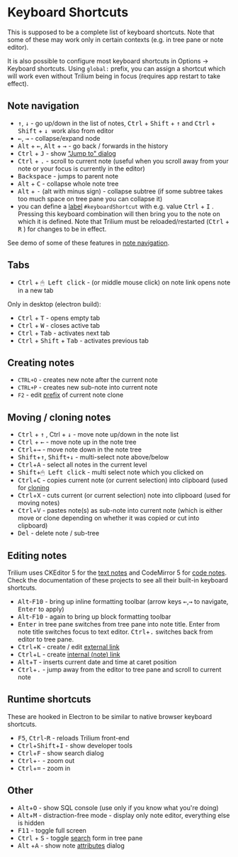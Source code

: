 # Keyboard Shortcuts
This is supposed to be a complete list of keyboard shortcuts. Note that some of these may work only in certain contexts (e.g. in tree pane or note editor).

It is also possible to configure most keyboard shortcuts in Options -> Keyboard shortcuts. Using `global:` prefix, you can assign a shortcut which will work even without Trilium being in focus (requires app restart to take effect).

## Note navigation

*   <kbd><span>↑</span></kbd>, <kbd><span>↓</span></kbd> - go up/down in the list of notes, <kbd>Ctrl</kbd> + <kbd>Shift</kbd> + <kbd><span>↑</span></kbd> and <kbd>Ctrl</kbd> + <kbd>Shift</kbd> + <kbd><span>↓</span></kbd>  work also from editor
*   <kbd><span>←</span></kbd>, <kbd><span>→</span></kbd> - collapse/expand node
*   <kbd>Alt</kbd> + <kbd><span>←</span></kbd>, <kbd>Alt</kbd> + <kbd><span>→</span></kbd> - go back / forwards in the history
*   <kbd>Ctrl</kbd> + <kbd>J</kbd> - show ["Jump to" dialog](Navigation/Note%20Navigation.md)
*   <kbd>Ctrl</kbd> + <kbd>.</kbd> - scroll to current note (useful when you scroll away from your note or your focus is currently in the editor)
*   <kbd><span>Backspace</span></kbd> - jumps to parent note
*   <kbd>Alt</kbd> + <kbd>C</kbd> - collapse whole note tree
*   <kbd>Alt</kbd> + <kbd>-</kbd> (alt with minus sign) - collapse subtree (if some subtree takes too much space on tree pane you can collapse it)
*   you can define a [label](../Advanced%20Usage/Attributes.md) `#keyboardShortcut` with e.g. value <kbd>Ctrl</kbd> + <kbd>I</kbd> . Pressing this keyboard combination will then bring you to the note on which it is defined. Note that Trilium must be reloaded/restarted (<kbd>Ctrl</kbd> + <kbd>R</kbd> ) for changes to be in effect.

See demo of some of these features in [note navigation](Navigation/Note%20Navigation.md).

## Tabs

*   <kbd>Ctrl</kbd> + <kbd>🖱 Left click</kbd> - (or middle mouse click) on note link opens note in a new tab

Only in desktop (electron build):

*   <kbd>Ctrl</kbd> + <kbd>T</kbd> - opens empty tab
*   <kbd>Ctrl</kbd> + <kbd>W</kbd> - closes active tab
*   <kbd>Ctrl</kbd> + <kbd>Tab</kbd> - activates next tab
*   <kbd>Ctrl</kbd> + <kbd>Shift</kbd> + <kbd>Tab</kbd> - activates previous tab

## Creating notes

*   `CTRL+O` - creates new note after the current note
*   `CTRL+P` - creates new sub-note into current note
*   `F2` - edit [prefix](Navigation/Note%20Navigation.md) of current note clone

## Moving / cloning notes

*   <kbd>Ctrl</kbd> + <kbd><span>↑</span></kbd> , Ctrl + <kbd><span>↓</span></kbd> - move note up/down in the note list
*   <kbd>Ctrl</kbd> + <kbd><span>←</span></kbd> - move note up in the note tree
*   <kbd>Ctrl</kbd>+<kbd><span>→</span></kbd> - move note down in the note tree
*   <kbd>Shift</kbd>+<kbd><span>↑</span></kbd>, <kbd>Shift</kbd>`+`<kbd><span>↓</span></kbd> - multi-select note above/below
*   <kbd>Ctrl</kbd>+<kbd>A</kbd> - select all notes in the current level
*   <kbd>Shift</kbd>+<kbd>🖱 Left click</kbd> - multi select note which you clicked on
*   <kbd>Ctrl</kbd>+<kbd>C</kbd> - copies current note (or current selection) into clipboard (used for [cloning](Notes/Cloning%20Notes.md)
*   <kbd>Ctrl</kbd>+<kbd>X</kbd> - cuts current (or current selection) note into clipboard (used for moving notes)
*   <kbd>Ctrl</kbd>+<kbd>V</kbd> - pastes note(s) as sub-note into current note (which is either move or clone depending on whether it was copied or cut into clipboard)
*   <kbd>Del</kbd> - delete note / sub-tree

## Editing notes

Trilium uses CKEditor 5 for the [text notes](../Note%20Types/Text.md) and CodeMirror 5 for [code notes](../Note%20Types/Code.md). Check the documentation of these projects to see all their built-in keyboard shortcuts.

*   <kbd>Alt</kbd>\-<kbd>F10</kbd> - bring up inline formatting toolbar (arrow keys <kbd><span>←</span></kbd>,<kbd><span>→</span></kbd> to navigate, <kbd>Enter</kbd> to apply)
*   <kbd>Alt</kbd>\-<kbd>F10</kbd> - again to bring up block formatting toolbar
*   <kbd>Enter</kbd> in tree pane switches from tree pane into note title. Enter from note title switches focus to text editor. <kbd>Ctrl</kbd>+<kbd>.</kbd> switches back from editor to tree pane.
*   <kbd>Ctrl</kbd>+<kbd>K</kbd> - create / edit [external link](../Note%20Types/Text/Links.md)
*   <kbd>Ctrl</kbd>+<kbd>L</kbd> - create [internal (note) link](../Note%20Types/Text/Links.md)
*   <kbd>Alt</kbd>+<kbd>T</kbd> - inserts current date and time at caret position
*   <kbd>Ctrl</kbd>+<kbd>.</kbd> - jump away from the editor to tree pane and scroll to current note

## Runtime shortcuts

These are hooked in Electron to be similar to native browser keyboard shortcuts.

*   <kbd>F5</kbd>, <kbd>Ctrl</kbd>\-<kbd>R</kbd> - reloads Trilium front-end
*   <kbd>Ctrl</kbd>+<kbd>Shift</kbd>+<kbd>I</kbd> - show developer tools
*   <kbd>Ctrl</kbd>+<kbd>F</kbd> - show search dialog
*   <kbd>Ctrl</kbd>+<kbd>-</kbd> - zoom out
*   <kbd>Ctrl</kbd>+<kbd>=</kbd> - zoom in

## Other

*   <kbd>Alt</kbd>+<kbd>O</kbd> - show SQL console (use only if you know what you're doing)
*   <kbd>Alt</kbd>+<kbd>M</kbd> - distraction-free mode - display only note editor, everything else is hidden
*   <kbd>F11</kbd> - toggle full screen
*   <kbd>Ctrl</kbd> + <kbd>S</kbd> - toggle [search](Navigation/Search.md) form in tree pane
*   <kbd>Alt</kbd> +<kbd>A</kbd> - show note [attributes](../Advanced%20Usage/Attributes.md) dialog